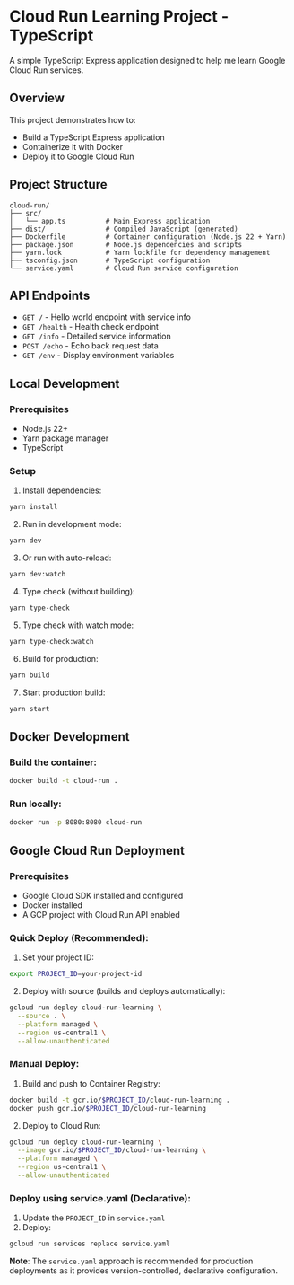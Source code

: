 # Cloud Run Learning Project - TypeScript

A simple TypeScript Express application designed to help me learn Google Cloud Run services.

## Overview

This project demonstrates how to:
- Build a TypeScript Express application
- Containerize it with Docker
- Deploy it to Google Cloud Run

## Project Structure

```
cloud-run/
├── src/
│   └── app.ts          # Main Express application
├── dist/               # Compiled JavaScript (generated)
├── Dockerfile          # Container configuration (Node.js 22 + Yarn)
├── package.json        # Node.js dependencies and scripts
├── yarn.lock           # Yarn lockfile for dependency management
├── tsconfig.json       # TypeScript configuration
└── service.yaml        # Cloud Run service configuration

```

## API Endpoints

- `GET /` - Hello world endpoint with service info
- `GET /health` - Health check endpoint
- `GET /info` - Detailed service information
- `POST /echo` - Echo back request data
- `GET /env` - Display environment variables

## Local Development

### Prerequisites

- Node.js 22+ 
- Yarn package manager
- TypeScript

### Setup

1. Install dependencies:
```bash
yarn install
```

2. Run in development mode:
```bash
yarn dev
```

3. Or run with auto-reload:
```bash
yarn dev:watch
```

4. Type check (without building):
```bash
yarn type-check
```

5. Type check with watch mode:
```bash
yarn type-check:watch
```

6. Build for production:
```bash
yarn build
```

7. Start production build:
```bash
yarn start
```

## Docker Development

### Build the container:
```bash
docker build -t cloud-run .
```

### Run locally:
```bash
docker run -p 8080:8080 cloud-run
```

## Google Cloud Run Deployment

### Prerequisites

- Google Cloud SDK installed and configured
- Docker installed
- A GCP project with Cloud Run API enabled

### Quick Deploy (Recommended):

1. Set your project ID:
```bash
export PROJECT_ID=your-project-id
```

2. Deploy with source (builds and deploys automatically):
```bash
gcloud run deploy cloud-run-learning \
  --source . \
  --platform managed \
  --region us-central1 \
  --allow-unauthenticated
```

### Manual Deploy:

1. Build and push to Container Registry:
```bash
docker build -t gcr.io/$PROJECT_ID/cloud-run-learning .
docker push gcr.io/$PROJECT_ID/cloud-run-learning
```

2. Deploy to Cloud Run:
```bash
gcloud run deploy cloud-run-learning \
  --image gcr.io/$PROJECT_ID/cloud-run-learning \
  --platform managed \
  --region us-central1 \
  --allow-unauthenticated
```

### Deploy using service.yaml (Declarative):

1. Update the `PROJECT_ID` in `service.yaml`
2. Deploy:
```bash
gcloud run services replace service.yaml
```

**Note**: The `service.yaml` approach is recommended for production deployments as it provides version-controlled, declarative configuration.








